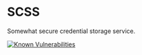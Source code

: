 # SCSS
Somewhat secure credential storage service.


[![Known Vulnerabilities](https://snyk.io/test/github/bentleygd/SCSS/badge.svg?targetFile=requirements.txt)](https://snyk.io/test/github/bentleygd/SCSS?targetFile=requirements.txt)
